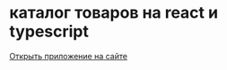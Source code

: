 # <h1>каталог товаров на react и typescript</h1>
<a href="react-cards-2c547.web.app/">Открыть приложение на сайте</a>
